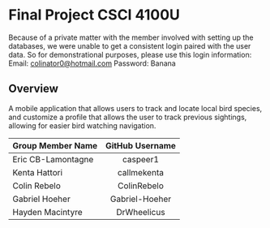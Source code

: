 # Final Project CSCI 4100U
Because of a private matter with the member involved with setting up the databases, we were unable to get a consistent login paired with the user data.
So for demonstrational purposes, please use this login information:
Email: colinator0@hotmail.com
Password:    Banana

## Overview
A mobile application that allows users to track and locate local bird species, and customize a profile that allows the user to track previous sightings, allowing for easier bird watching navigation.


| Group Member Name          | GitHub Username    |
| :------------------------- |:------------------:|
| Eric CB-Lamontagne         | caspeer1           |
| Kenta Hattori              | callmekenta        |
| Colin Rebelo               | ColinRebelo        |
| Gabriel Hoeher             | Gabriel-Hoeher     |
| Hayden Macintyre           | DrWheelicus        |  
